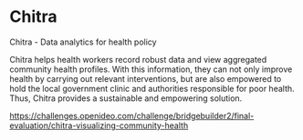 # Chitra
Chitra - Data analytics for health policy

Chitra helps health workers record robust data and view aggregated community health profiles. With this information, they can not only improve health by carrying out relevant interventions, but are also empowered to hold the local government clinic and authorities responsible for poor health. Thus, Chitra provides a sustainable and empowering solution.

https://challenges.openideo.com/challenge/bridgebuilder2/final-evaluation/chitra-visualizing-community-health
